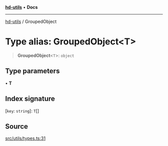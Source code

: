[**hd-utils**](../README.md) • **Docs**

***

[hd-utils](../globals.md) / GroupedObject

# Type alias: GroupedObject\<T\>

> **GroupedObject**\<`T`\>: `object`

## Type parameters

• **T**

## Index signature

 \[`key`: `string`\]: `T`[]

## Source

[src/utils/types.ts:31](https://github.com/AhmadHddad/h-utils/blob/5c76ff5de068cee019fc632d9da2e395721bb48f/src/utils/types.ts#L31)
